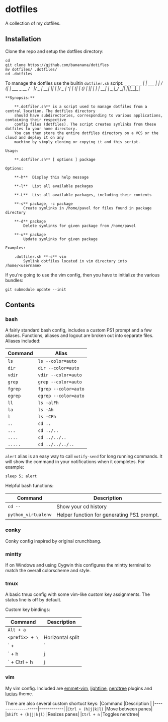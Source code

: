 # dotfiles

A collection of my dotfiles. 

## Installation

Clone the repo and setup the dotfiles directory: 

    cd
    git clone https://github.com/bananana/dotifles
    mv dotfiles/ .dotfiles/
    cd .dotfiles

To manage the dotfiles use the builtin `dotfiler.sh` script:
		 _       _    __ _ _
	  __| | ___ | |_ / _(_| | ___ _ __
	 / _` |/ _ \| __| |_| | |/ _ | '__|
	| (_| | (_) | |_|  _| | |  __| |
	 \__,_|\___/ \__|_| |_|_|\___|_|

	**Synopsis:**

		**.dotfiler.sh** is a script used to manage dotfiles from a central location. The dotfiles directory
		should have subdirectories, corresponding to various applications, containing their respective
		config files (dotfiles). The script creates symlinks from these dotfiles to your home directory.
		You can then store the entire dotfiles directory on a VCS or the cloud and deploy it on any
		machine by simply cloning or copying it and this script.

	Usage:

		**.dotfiler.sh** [ options ] package

	Options:

		**-h**  Display this help message

		**-l**  List all available packages

		**-L**  List all available packages, including their contents

		**-s** package, -c package
			Create symlinks in /home/pavel for files found in package directory

		**-d** package
			Delete symlinks for given package from /home/pavel

		**-u** package
			Update symlinks for given package

	Examples:

		.dotfiler.sh **-s** vim
			Symlink dotfiles located in vim directory into /home/<username>

If you're going to use the vim config, then you have to initialize the various bundles:

    git submodule update --init

## Contents

### bash

A fairly standard bash config, includes a custom PS1 prompt and a few aliases. Functions, aliases and logout are broken out into separate files. Aliases included:

|Command |Alias                 |
|--------|----------------------|
|`ls`    |`ls --color=auto`     |
|`dir`   |`dir --color=auto`    |
|`vdir`  |`vdir --color=auto`   |
|`grep`  |`grep --color=auto`   |
|`fgrep` |`fgrep --color=auto`  |
|`egrep` |`egrep --color=auto`  |
|`ll`    |`ls -alFh`            |
|`la`    |`ls -Ah`              |
|`l`     |`ls -CFh`             |
|`..`    |`cd ..`               |
|`...`   |`cd ../..`            |
|`....`  |`cd ../../..`         |
|`.....` |`cd ../../../..`      |

`alert` alias is an easy way to call `notify-send` for long running commands. It will show the command in your notifications when it completes. For example:

	sleep 5; alert 

Helpful bash functions:

|Command            |Description                                                |
|-------------------|-----------------------------------------------------------|
|`cd --`            |Show your cd history                                       |
|`python_virtualenv`|Helper function for generating PS1 prompt.                 |

### conky

Conky config inspired by original crunchbang.

### mintty

If on Windows and using Cygwin this configures the mintty terminal to match the overall colorscheme and style.

### tmux

A basic tmux config with some vim-like custom key assignments. The status line is off by default.

Custom key bindings:

|Command               |Description |
|----------------------|------------|
|`Alt + a`             |<prefix>    |
|`<prefix> + \`        |Horizontal split|
|`<prefix> + |` 	   |Vertical split|
|`<prefix> + h|j|k|l`  |Switches focus between the splits in given direction|
|`<prefix> + Ctrl + h|j|k|l`|Resizes the currently active split in givend direction|

### vim

My vim config. Included are [emmet-vim](https://github.com/mattn/emmet-vim), [lightline](https://github.com/itchyny/lightline.vim), [nerdtree](https://github.com/scrooloose/nerdtree) plugins and [lucius](https://github.com/jonathanfilip/vim-lucius) theme. 

There are also several custom shortuct keys: 
|Command             |Description |
|--------------------|------------|
|`Ctrl + (h|j|k|l)`  |Move between panes|
|`Shift + (h|j|k|l)` |Resizes panes| 
|`Ctrl + n`          |Toggles nerdtree|
